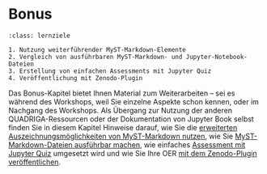 # Bonus

```{admonition} [Bonus: weiterführende Themen](/bonus/einleitung.md)
:class: lernziele

1. Nutzung weiterführender MyST-Markdown-Elemente
2. Vergleich von ausführbaren MyST-Markdown- und Jupyter-Notebook-Dateien
3. Erstellung von einfachen Assessments mit Jupyter Quiz
4. Veröffentlichung mit Zenodo-Plugin
```

Das Bonus-Kapitel bietet Ihnen Material zum Weiterarbeiten – sei es während des Workshops, weil Sie einzelne Aspekte schon kennen, oder im Nachgang des Workshops. Als Übergang zur Nutzung der anderen QUADRIGA-Ressourcen oder der Dokumentation von Jupyter Book selbst finden Sie in diesem Kapitel Hinweise darauf, wie Sie die [erweiterten Auszeichnungsmöglichkeiten von MyST-Markdown nutzen](typographie.md), wie Sie [MyST-Markdown-Dateien ausführbar machen](ausführbares_markdown.md), wie einfaches [Assessment mit Jupyter Quiz](jupyterquiz.ipynb) umgesetzt wird und wie Sie Ihre OER [mit dem Zenodo-Plugin veröffentlichen](zenodo.md).